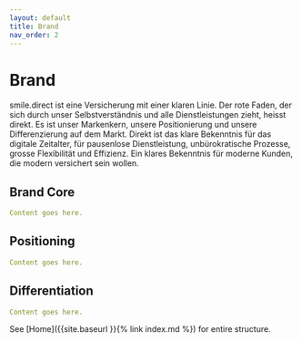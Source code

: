 ```yaml
---
layout: default
title: Brand
nav_order: 2
---
```


# Brand

smile.direct ist eine Versicherung mit einer klaren Linie. Der rote Faden, der sich durch unser Selbstverständnis und alle Dienstleistungen zieht, heisst direkt. Es ist unser Markenkern, unsere Positionierung und unsere Differenzierung auf dem Markt. Direkt ist das klare Bekenntnis für das digitale Zeitalter, für pausenlose Dienstleistung, unbürokratische Prozesse, grosse Flexibilität und Effizienz. Ein klares Bekenntnis für moderne Kunden, die modern versichert sein wollen.

## Brand Core

```yml
Content goes here.
```

## Positioning

```yml
Content goes here.
```

## Differentiation

```yml
Content goes here.
```

See [Home]({{site.baseurl }}{% link index.md %}) for entire structure.
